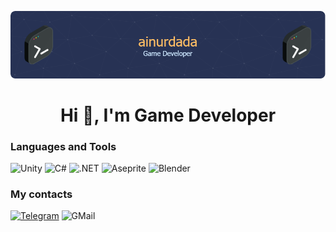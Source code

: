 <p align="center">
<img src="Images/github-header-image.png">
<h1 align="center">Hi 👾, I'm Game Developer</h1> 
</p> 

### Languages and Tools  
![Unity](https://img.shields.io/badge/Unity-273254?style=for-the-badge&logo=unity)
![C#](https://img.shields.io/badge/C%23-273254?style=for-the-badge&logo=csharp&logoColor=1D9E25)
![.NET](https://img.shields.io/badge/.NET-273254?style=for-the-badge&logo=.net&logoColor=00ABE6)
![Aseprite](https://img.shields.io/badge/Aseprite-273254?style=for-the-badge&logo=aseprite&logoColor=7D929E)
![Blender](https://img.shields.io/badge/blender-273254?style=for-the-badge&logo=blender&logoColor=F5792A)

### My contacts  
[![Telegram](https://img.shields.io/badge/Telegram-273254?style=for-the-badge&logo=Telegram)](https://t.me/ainurdada)
![GMail](https://img.shields.io/badge/ainurdada@gmail.com-273254?style=for-the-badge&logo=GMail)